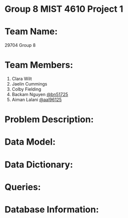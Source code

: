 # Group 8 MIST 4610 Project 1

# Team Name:
29704 Group 8

# Team Members:
1. Clara Wilt
2. Jaelin Cummings
3. Colby Fielding
4. Backam Nguyen [@bn51725](https://github.com/bn51725)
5. Aiman Lalani [@aal96125](https://github.com/aal96125)

# Problem Description:

# Data Model:

# Data Dictionary: 

# Queries: 

# Database Information:
